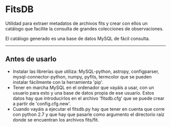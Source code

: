 # FitsDB
Utilidad para extraer metadatos de archivos fits y crear con ellos un catálogo que facilite la consulta de grandes colecciones de observaciones.

El catálogo generado es una base de datos MySQL de fácil consulta.

---

## Antes de usarlo

- Instalar las librerías que utiliza: MySQL-python, astropy, configparser,
mysql-connector-python, numpy, pyfits, termcolor
que se pueden instalar fácilmente con la herramienta 'pip'.
- Tener en marcha MySQL en el ordenador que vayáis a usar, con un usuario
para esto y una base de datos propia de ese usuario. Estos datos hay que
introducirlos en el archivo 'fitsdb.cfg' que se puede crear a partir de
'config.cfg.new'.
- Cuando vayáis a ejecutar el fitsdb.py hay que tener en cuenta que corre
con python 2.7 y que hay que pasarle como argumento el directorio raíz
donde se encuentran los archivos fits/fit.
